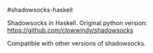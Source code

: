 #shadowsocks-haskell

Shadowsocks in Haskell. Original python version: https://github.com/clowwindy/shadowsocks

Compatible with other versions of shadowsocks.
